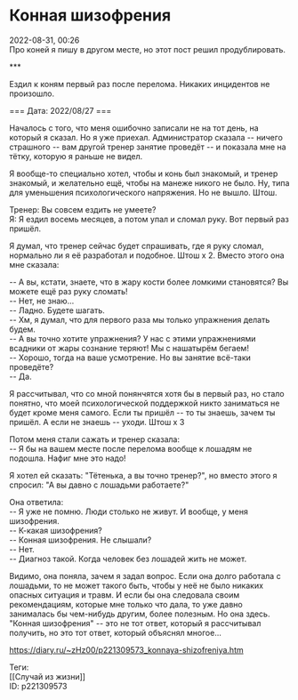 Конная шизофрения
==================

   
 2022-08-31, 00:26   
  Про коней я пишу в другом месте, но этот пост решил продублировать.   
   
 \*\*\*   
   
 Ездил к коням первый раз после перелома. Никаких инцидентов не произошло.   
   
 === Дата: 2022/08/27 ===   
   
 Началось с того, что меня ошибочно записали не на тот день, на который я сказал. Но я уже приехал. Администратор сказала -- ничего страшного -- вам другой тренер занятие проведёт -- и показала мне на тётку, которую я раньше не видел.   
   
 Я вообще-то специально хотел, чтобы и конь был знакомый, и тренер знакомый, и желательно ещё, чтобы на манеже никого не было. Ну, типа для уменьшения психологического напряжения. Но не вышло. Штош.   
   
 Тренер: Вы совсем ездить не умеете?   
 Я: Я ездил восемь месяцев, а потом упал и сломал руку. Вот первый раз пришёл.   
   
 Я думал, что тренер сейчас будет спрашивать, где я руку сломал, нормально ли я её разработал и подобное. Штош х 2. Вместо этого она мне сказала:   
   
 -- А вы, кстати, знаете, что в жару кости более ломкими становятся? Вы можете ещё раз руку сломать!   
 -- Нет, не знаю...   
 -- Ладно. Будете шагать.   
 -- Хм, я думал, что для первого раза мы только упражнения делать будем.   
 -- А вы точно хотите упражнения? У нас с этими упражнениями всадники от жары сознание теряют! Мы с нашатырём бегаем!   
 -- Хорошо, тогда на ваше усмотрение. Но вы занятие всё-таки проведёте?   
 -- Да.   
   
 Я рассчитывал, что со мной понянчятся хотя бы в первый раз, но стало понятно, что моей психологической поддержкой никто заниматься не будет кроме меня самого. Если ты пришёл -- то ты знаешь, зачем ты пришёл. А если не знаешь -- уходи. Штош x 3   
   
 Потом меня стали сажать и тренер сказала:   
 -- Я бы на вашем месте после перелома вообще к лошадям не подошла. Нафиг мне это надо!   
   
 Я хотел ей сказать: "Тётенька, а вы точно тренер?", но вместо этого я спросил: "А вы давно с лошадьми работаете?"   
   
 Она ответила:   
 -- Я уже не помню. Люди столько не живут. И вообще, у меня шизофрения.   
 -- К-какая шизофрения?   
 -- Конная шизофрения. Не слышали?   
 -- Нет.   
 -- Диагноз такой. Когда человек без лошадей жить не может.   
   
 Видимо, она поняла, зачем я задал вопрос. Если она долго работала с лошадьми, то не может такого быть, чтобы у неё не было никаких опасных ситуация и травм. И если бы она следовала своим рекомендациям, которые мне только что дала, то уже давно занималась бы чем-нибудь другим, более полезным. Но она здесь. "Конная шизофрения" -- это не тот ответ, который я рассчитывал получить, но это тот ответ, который объяснял многое...   
    
 <https://diary.ru/~zHz00/p221309573_konnaya-shizofreniya.htm>   
   
 Теги:   
 [[Случай из жизни]]   
 ID: p221309573